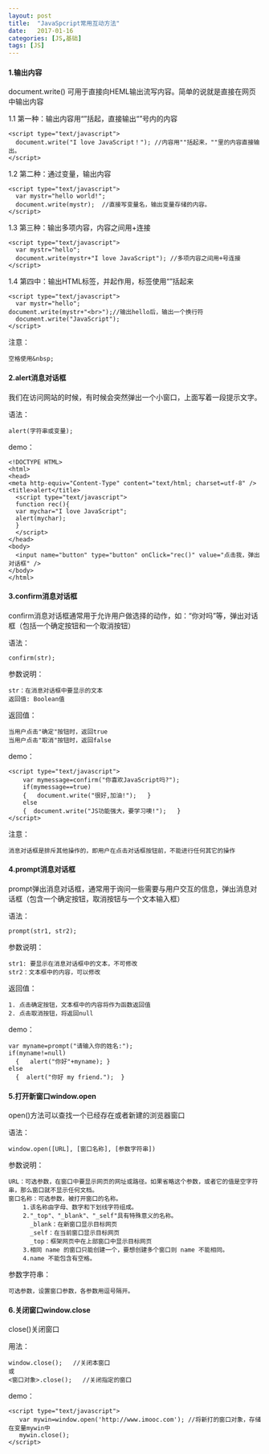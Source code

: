 ```yaml
---
layout: post
title:  "JavaSpcript常用互动方法"
date:   2017-01-16 
categories: [JS,基础]
tags: [JS]
---
```

#### 1.输出内容

document.write() 可用于直接向HEML输出流写内容。简单的说就是直接在网页中输出内容

 1.1 第一种：输出内容用“”括起，直接输出“”号内的内容

	<script type="text/javascript">
	  document.write("I love JavaScript！"); //内容用""括起来，""里的内容直接输出。
	</script>

 1.2 第二种：通过变量，输出内容

	<script type="text/javascript">
	  var mystr="hello world!";
	  document.write(mystr);  //直接写变量名，输出变量存储的内容。
	</script>
 
 1.3 第三种：输出多项内容，内容之间用+连接

	<script type="text/javascript">
	  var mystr="hello";
	  document.write(mystr+"I love JavaScript"); //多项内容之间用+号连接
	</script>

 1.4 第四中：输出HTML标签，并起作用，标签使用“”括起来

	<script type="text/javascript">
	  var mystr="hello";
	document.write(mystr+"<br>");//输出hello后，输出一个换行符
	  document.write("JavaScript");
	</script>

 注意：
	
	空格使用&nbsp;
#### 2.alert消息对话框

我们在访问网站的时候，有时候会突然弹出一个小窗口，上面写着一段提示文字。

语法：

	alert(字符串或变量);  

demo：

	<!DOCTYPE HTML>
	<html>
	<head>
	<meta http-equiv="Content-Type" content="text/html; charset=utf-8" />
	<title>alert</title>
	  <script type="text/javascript">
	  function rec(){
	  var mychar="I love JavaScript";
	  alert(mychar);
	  }
	  </script>
	</head>
	<body>
	  <input name="button" type="button" onClick="rec()" value="点击我，弹出对话框" />
	</body>
	</html>
#### 3.confirm消息对话框

confirm消息对话框通常用于允许用户做选择的动作，如：“你对吗”等，弹出对话框（包括一个确定按钮和一个取消按钮）

语法：

	confirm(str);

参数说明：

	str：在消息对话框中要显示的文本
	返回值: Boolean值

返回值：

	当用户点击"确定"按钮时，返回true
	当用户点击"取消"按钮时，返回false

demo：

	<script type="text/javascript">
	    var mymessage=confirm("你喜欢JavaScript吗?");
	    if(mymessage==true)
	    {   document.write("很好,加油!");   }
	    else
	    {  document.write("JS功能强大，要学习噢!");   }
	</script>

注意：

	消息对话框是排斥其他操作的，即用户在点击对话框按钮前，不能进行任何其它的操作

#### 4.prompt消息对话框

prompt弹出消息对话框，通常用于询问一些需要与用户交互的信息，弹出消息对话框（包含一个确定按钮，取消按钮与一个文本输入框）

语法：

	prompt(str1, str2);

参数说明：

	str1: 要显示在消息对话框中的文本，不可修改
	str2：文本框中的内容，可以修改

返回值：

	1. 点击确定按钮，文本框中的内容将作为函数返回值
	2. 点击取消按钮，将返回null

demo：

	var myname=prompt("请输入你的姓名:");
	if(myname!=null)
	  {   alert("你好"+myname); }
	else
	  {  alert("你好 my friend.");  }

#### 5.打开新窗口window.open
open()方法可以查找一个已经存在或者新建的浏览器窗口

语法：

	window.open([URL], [窗口名称], [参数字符串])

参数说明：

	URL：可选参数，在窗口中要显示网页的网址或路径。如果省略这个参数，或者它的值是空字符串，那么窗口就不显示任何文档。
	窗口名称：可选参数，被打开窗口的名称。
	    1.该名称由字母、数字和下划线字符组成。
	    2."_top"、"_blank"、"_self"具有特殊意义的名称。
	      _blank：在新窗口显示目标网页
	      _self：在当前窗口显示目标网页
	      _top：框架网页中在上部窗口中显示目标网页
	    3.相同 name 的窗口只能创建一个，要想创建多个窗口则 name 不能相同。
	    4.name 不能包含有空格。
参数字符串：
	
	可选参数，设置窗口参数，各参数用逗号隔开。

#### 6.关闭窗口window.close
close()关闭窗口

用法：
	
	window.close();   //关闭本窗口
	或
	<窗口对象>.close();   //关闭指定的窗口

demo：

	<script type="text/javascript">
	   var mywin=window.open('http://www.imooc.com'); //将新打的窗口对象，存储在变量mywin中
	   mywin.close();
	</script>







